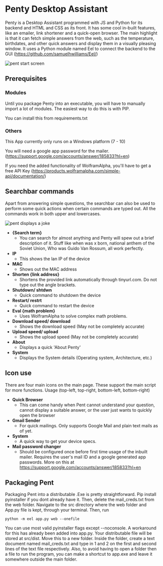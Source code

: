 # Penty Desktop Assistant

Penty is a Desktop Assistant programmed with JS and Python for its backend and HTML and CSS as its front. It has some cool in-built features, like an emailer, link shortener and a quick-open browser. The main highlight is that it can fetch simple answers from the web, such as the temperature, birthdates, and other quick answers and display them in a visually pleasing window. It uses a Python module named Eel to connect the backend to the GUI (https://github.com/samuelhwilliams/Eel/)

![pent start screen](https://github.com/JeswinSunsi/PentyDesktopAssistant/blob/master/PentSrc/src/web/Media/StartScrExample.PNG)

## Prerequisites 

### Modules
Until you package Penty into an executable, you will have to manually import a lot of modules. The easiest way to do this is with PIP.

You can install this from requirements.txt

### Others
This App currently only runs on a Windows platform (7 - 10)

You will need a google app password for the mailer. (https://support.google.com/accounts/answer/185833?hl=en)

If you need the added functionality of WolframAlpha, you'll have to get a free API Key (https://products.wolframalpha.com/simple-api/documentation/)

## Searchbar commands
Apart from answering simple questions, the searchbar can also be used to perform some quick actions when certain commands are typed out. All the commands work in both upper and lowercases.

![pent displays a joke](https://github.com/JeswinSunsi/PentyDesktopAssistant/blob/master/PentSrc/src/web/Media/JokeExample.PNG)

- **{Search term}**
  - You can search for almost anything and Penty will spew out a brief description of it. Stuff like when was x born, national anthem of the Soviet Union, Who was Guido Van Rossum, all work perfectly.
- **IP**
  - This shows the lan IP of the device
- **MAC**
  - Shows out the MAC address
- **Shorten {link address}**
  - Shortens the provided link automatically through tinyurl.com. Do not type out the angle brackets.
- **Shutdown/ shtdwn**
  - Quick command to shutdown the device
- **Restart/ restrt**
  - Quick command to restart the device
- **Eval {math problem}**
  - Uses WolframAlpha to solve complex math problems.
- **Download speed/ download**
  - Shows the download speed (May not be completely accurate)
- **Upload speed/ upload**
  - Shows the upload speed (May not be completely accurate)
- **About**
  - Displays a quick 'About Penty'
- **System**
  - Displays the System details (Operating system, Architecture, etc.)
  
## Icon use
There are four main icons on the main page. These support the main script for more functions.
Usage (top-left, top-right, bottom-left, bottom-right)
- **Quick Browser**
  - This can come handy when Pent cannot understand your question, cannot display a suitable answer, or the user just wants to quickly open the browser
- **Gmail Sender**
  - For quick mailings. Only supports Google Mail and plain text mails as of yet.
- **System**
  - A quick way to get your device specs.
- **Mail password changer**
  - Should be configured once before first time usage of the inbuilt mailer. Requires the user's mail ID and a google generated app passwords. More on this at https://support.google.com/accounts/answer/185833?hl=en
  
## Packaging Pent
Packaging Pent into a distributable .Exe is pretty straightforward. Pip install pyinstaller if you dont already have it. Then, delete the mail_creds.txt from the web folder.
Navigate to the src directory where the web folder and App.py file is kept, through your terminal. Then, run 

```python -m eel app.py web --onefile```

You can use most valid pyinstaller flags except --noconsole. A workaround for this has already been added into app.py.
Your distributable file will be stored at src/dist. Move this to a new folder. Inside the folder, create a text document named mail_creds.txt and type in 1 and 2 on the first and second lines of the text file respectively. Also, to avoid having to open a folder then a file to run the program, you can make a shortcut to app.exe and leave it somewhere outside the main folder.
